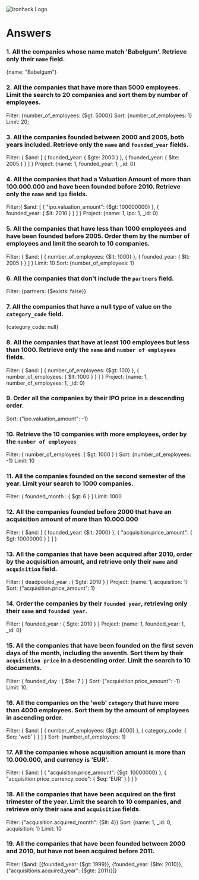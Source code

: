 ![Ironhack Logo](https://i.imgur.com/1QgrNNw.png)

# Answers

### 1. All the companies whose name match 'Babelgum'. Retrieve only their `name` field.

{name: "Babelgum"}

### 2. All the companies that have more than 5000 employees. Limit the search to 20 companies and sort them by **number of employees**.

Filter: {number_of_employees: {$gt: 5000}}
Sort: {number_of_employees: 1}
Limit: 20;

### 3. All the companies founded between 2000 and 2005, both years included. Retrieve only the `name` and `founded_year` fields.

Filter: { $and: [ { founded_year: { $gte: 2000 } }, { founded_year: { $lte: 2005 } } ] } 
Project: {name: 1, founded_year: 1,  _id: 0}


### 4. All the companies that had a Valuation Amount of more than 100.000.000 and have been founded before 2010. Retrieve only the `name` and `ipo` fields.

Filter:{ $and: [ { "ipo.valuation_amount": {$gt: 100000000} }, { founded_year: { $lt: 2010 } } ] } 
Project: {name: 1, ipo: 1,  _id: 0}

### 5. All the companies that have less than 1000 employees and have been founded before 2005. Order them by the number of employees and limit the search to 10 companies.

Filter: { $and: [ { number_of_employees: {$lt: 1000} }, { founded_year: { $lt: 2005 } } ] } 
Limit: 10
Sort: {number_of_employees: 1}

### 6. All the companies that don't include the `partners` field.

Filter: {partners: {$exists: false}}

### 7. All the companies that have a null type of value on the `category_code` field.

{category_code: null}

### 8. All the companies that have at least 100 employees but less than 1000. Retrieve only the `name` and `number of employees` fields.

Filter: { $and: [ { number_of_employees: {$gt: 100} }, { number_of_employees: { $lt: 1000 } } ] }
Project: {name: 1, number_of_employees: 1,  _id: 0}

### 9. Order all the companies by their IPO price in a descending order.

Sort: {"ipo.valuation_amount": -1}

### 10. Retrieve the 10 companies with more employees, order by the `number of employees`

Filter: { number_of_employees: { $gt: 1000 } }
Sort: {number_of_employees: -1}
Limit: 10

### 11. All the companies founded on the second semester of the year. Limit your search to 1000 companies.

Filter: { founded_month : { $gt: 6 } }
Limit: 1000

### 12. All the companies founded before 2000 that have an acquisition amount of more than 10.000.000

Filter: { $and: [ { founded_year: {$lt: 2000} }, { "acquisition.price_amount": { $gt: 10000000 } } ] }

### 13. All the companies that have been acquired after 2010, order by the acquisition amount, and retrieve only their `name` and `acquisition` field.

Filter: { deadpooled_year : { $gte: 2010 } }
Project: {name: 1, acquisition: 1}
Sort: {"acquisition.price_amount": 1}

### 14. Order the companies by their `founded year`, retrieving only their `name` and `founded year`.

Filter: { founded_year : { $gte: 2010 } }
Project: {name: 1, founded_year: 1, _id: 0}

### 15. All the companies that have been founded on the first seven days of the month, including the seventh. Sort them by their `acquisition price` in a descending order. Limit the search to 10 documents.

Filter: { founded_day : { $lte: 7 } }
Sort: {"acquisition.price_amount": -1} 
Limit: 10;

### 16. All the companies on the 'web' `category` that have more than 4000 employees. Sort them by the amount of employees in ascending order.

Filter: { $and: [ { number_of_employees: {$gt: 4000} }, { category_code: { $eq: 'web' } } ] }
Sort: {number_of_employees: 1}

### 17. All the companies whose acquisition amount is more than 10.000.000, and currency is 'EUR'.

Filter: { $and: [ { "acquisition.price_amount": {$gt: 10000000} }, { "acquisition.price_currency_code": { $eq: 'EUR' } } ] }

### 18. All the companies that have been acquired on the first trimester of the year. Limit the search to 10 companies, and retrieve only their `name` and `acquisition` fields.

Filter: {"acquisition.acquired_month": {$lt: 4}}
Sort: {name: 1, _id: 0, acquisition: 1}
Limit: 10

### 19. All the companies that have been founded between 2000 and 2010, but have not been acquired before 2011.

Filter: {$and: [{founded_year: {$gt: 1999}}, {founded_year: {$lte: 2010}}, {"acquisitions.acquired_year": {$gte: 2011}}]}